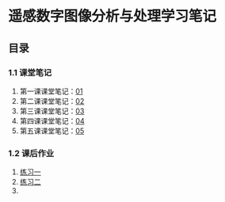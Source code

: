# 遥感数字图像分析与处理学习笔记



## 目录

### 1.1 课堂笔记

1. 第一课课堂笔记：[01](./01.md)
1. 第二课课堂笔记：[02](./02.md)
1. 第三课课堂笔记：[03](./03.md)
1. 第四课课堂笔记：[04](./04.md)
1. 第五课课堂笔记：[05](./05.md)

### 1.2 课后作业

1. [练习一](./practice/demo01.md)
1. [练习二](./practice/practice02.md)
1. 







